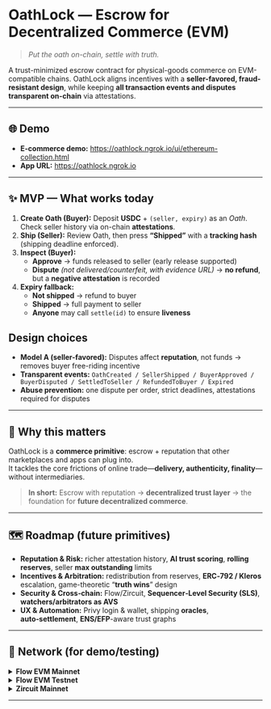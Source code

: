 # OathLock — Escrow for Decentralized Commerce (EVM)

> *Put the oath on-chain, settle with truth.*

A trust-minimized escrow contract for physical-goods commerce on EVM-compatible chains. OathLock aligns incentives with a **seller-favored, fraud-resistant design**, while keeping **all transaction events and disputes transparent on-chain** via attestations.

---

## 🌐 Demo

- **E-commerce demo:** <https://oathlock.ngrok.io/ui/ethereum-collection.html>
- **App URL:** <https://oathlock.ngrok.io>

---

## ✨ MVP — What works today

1. **Create Oath (Buyer):** Deposit **USDC** + `(seller, expiry)` as an *Oath*. Check seller history via on-chain **attestations**.
2. **Ship (Seller):** Review Oath, then press **“Shipped”** with a **tracking hash** (shipping deadline enforced).
3. **Inspect (Buyer):**  
   - **Approve** → funds released to seller (early release supported)  
   - **Dispute** *(not delivered/counterfeit, with evidence URL)* → **no refund**, but a **negative attestation** is recorded
4. **Expiry fallback:**  
   - **Not shipped** → refund to buyer  
   - **Shipped** → full payment to seller  
   - **Anyone** may call `settle(id)` to ensure **liveness**


## Design choices

- **Model A (seller-favored):** Disputes affect **reputation**, not funds → removes buyer free-riding incentive  
- **Transparent events:** `OathCreated / SellerShipped / BuyerApproved / BuyerDisputed / SettledToSeller / RefundedToBuyer / Expired`  
- **Abuse prevention:** one dispute per order, strict deadlines, attestations required for disputes

---

## 🔭 Why this matters

OathLock is a **commerce primitive**: escrow + reputation that other marketplaces and apps can plug into.  
It tackles the core frictions of online trade—**delivery, authenticity, finality**—without intermediaries.

> **In short:** Escrow with reputation → **decentralized trust layer** → the foundation for **future decentralized commerce**.

---

## 🗺️ Roadmap (future primitives)

- **Reputation & Risk:** richer attestation history, **AI trust scoring**, **rolling reserves**, seller **max outstanding** limits  
- **Incentives & Arbitration:** redistribution from reserves, **ERC‑792 / Kleros** escalation, game-theoretic “**truth wins**” design  
- **Security & Cross‑chain:** Flow/Zircuit, **Sequencer‑Level Security (SLS)**, **watchers/arbitrators as AVS**  
- **UX & Automation:** Privy login & wallet, shipping **oracles**, **auto‑settlement**, **ENS/EFP**-aware trust graphs

---

## 🔌 Network (for demo/testing)

<details>
<summary><strong>Flow EVM Mainnet</strong></summary>

- **RPC:** https://mainnet.evm.nodes.onflow.org  
- **Chain ID:** 747  
- **Currency:** FLOW  
- **Explorer:** https://evm.flowscan.io/  
- **USDC (stgUSDC):** `0xF1815bd50389c46847f0Bda824eC8da914045D14`  
- **Bridge/DEX:** Stargate (stargate.finance), PunchSwap  
- **EAS:**  
  - Explorer: https://flow.easscan.credora.io  
  - `SchemaRegistry.sol`: `0xB0cF748a05AEA8D59e15834446CFC95bcFF510F0`  
  - `EAS.sol`: `0xc6376222F6E009A705a34dbF1dF72fEf8efB3964`
</details>

<details>
<summary><strong>Flow EVM Testnet</strong></summary>

- **RPC:** https://testnet.evm.nodes.onflow.org  
- **Chain ID:** 545  
- **Currency:** FLOW  
- **Explorer:** https://evm-testnet.flowscan.io  
- **USDC (stgUSDC):** `XXX` *(project mimic)*  
- **Bridge/DEX:** Stargate, PunchSwap  
- **EAS:**  
  - Explorer: https://flow-testnet.easscan.credora.io  
  - `SchemaRegistry.sol`: `0x97900F59828Da4187607Cb8F84f49e3944199d18`  
  - `EAS.sol`: `0xBCF2dA8f82fb032A2474c92Ec5b70C95A83fc0cc`
</details>

<details>
<summary><strong>Zircuit Mainnet</strong></summary>

- **RPC:** https://mainnet.zircuit.com  
- **Chain ID:** 48900  
- **Currency:** ETH  
  - **ZRC:** `0xfd418e42783382e86ae91e445406600ba144d162` / `0xfd418e42783382E86Ae91e445406600Ba144D162`  
- **Explorer:** https://explorer.zircuit.com  
- **USDC.e:** `0x3b952c8C9C44e8Fe201e2b26F6B2200203214cfF`  
- **Bridge/DEX:** https://bridge.zircuit.com/ , https://app.circuit.money/swap  
- **EAS:** Explorer / SchemaRegistry / EAS.sol: **TBD**

</details>

---
